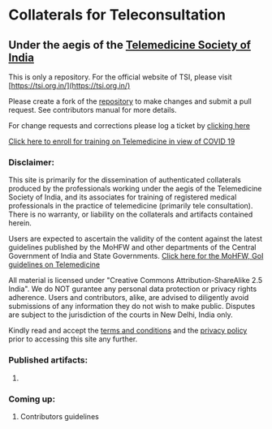 # Collaterals for Teleconsultation
## Under the aegis of the [Telemedicine Society of India](https://tsi.org.in/)
This is only a repository. For the official website of TSI, please visit [https://tsi.org.in/](https://tsi.org.in/)

Please create a fork of the [repository](https://github.com/TelemedicineSocietyIndia/training) to make changes and submit a pull request. See contributors manual for more details.

For change requests and corrections please log a ticket by [clicking here](https://github.com/TelemedicineSocietyIndia/training/issues)

[Click here to enroll for training on Telemedicine in view of COVID 19](https://telemedicinesocietyindia.github.io/enroll)

### Disclaimer:
This site is primarily for the dissemination of authenticated collaterals produced by the professionals working under the aegis of the Telemedicine Society of India, and its associates for training of registered medical professionals in the practice of telemedicine (primarily tele consultation). There is no warranty, or liability on the collaterals and artifacts contained herein.

Users are expected to ascertain the validity of the content against the latest guidelines published by the MoHFW and other departments of the Central Government of India and State Governments.
[Click here for the MoHFW, GoI guidelines on Telemedicine](https://www.mohfw.gov.in/pdf/Telemedicine.pdf)

All material is licensed under "Creative Commons Attribution-ShareAlike 2.5 India". We do NOT gurantee any personal data protection or privacy rights adherence. Users and contributors, alike, are advised to diligently avoid submissions of any information they do not wish to make public. Disputes are subject to the jurisdiction of the courts in New Delhi, India only.

Kindly read and accept the [terms and conditions](https://github.com/TelemedicineSocietyIndia/training/blob/master/TnC.md) and the [privacy policy](https://github.com/TelemedicineSocietyIndia/training/blob/master/PRIVACY.md) prior to accessing this site any further.

### Published artifacts:
1. 

### Coming up:
1. Contributors guidelines
